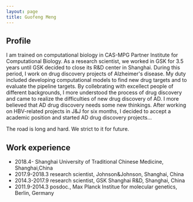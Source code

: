 ```yaml
---
layout: page
title: Guofeng Meng
---
```


## Profile

I am trained on computational biology in CAS-MPG Partner Institute for Computational Biology. As a research scientist, we worked in GSK for 3.5 years until GSK decided to close its R&D center in Shanghai. During this period, I work on drug discovery projects of Alzheimer's disease. My duty included developing computational models to find new drug targets and to evaluate the pipeline targets. By collebrating with excellect people of different backgrounds, I more understood the process of drug discovery and came to realize the difficulties of new drug discovery of AD. I more believed that AD drug discovery needs some new thinkings. After working on HBV-related projects in J&J for six months, I decided to accept a academic position and started AD drug discovery projects...

The road is long and hard. We strict to it for future.


## Work experience
* 2018.4-  Shanghai University of Traditional Chinese Medicine, Shanghai,China
* 2017.9-2018.3 research scientist, Johnson&Johnson, Shanghai, China
* 2014.3-2017.9 research scientist, GSK Shanghai R&D, Shanghai, China 
* 2011.9-2014.3 posdoc., Max Planck Institue for molecular genetics, Berlin, Germany 
